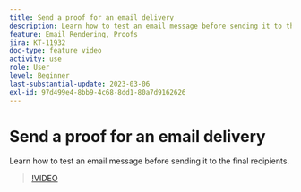 ```yaml
---
title: Send a proof for an email delivery
description: Learn how to test an email message before sending it to the final recipients.
feature: Email Rendering, Proofs
jira: KT-11932
doc-type: feature video
activity: use
role: User
level: Beginner
last-substantial-update: 2023-03-06
exl-id: 97d499e4-8bb9-4c68-8dd1-80a7d9162626
---
```

# Send a proof for an email delivery

Learn how to test an email message before sending it to the final recipients.

>[!VIDEO](https://video.tv.adobe.com/v/3416038/?quality=12&learn=on)
